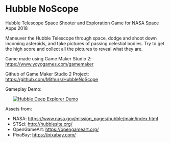 # Hubble NoScope
Hubble Telescope Space Shooter and Exploration Game for NASA Space Apps 2018

Maneuver the Hubble Telescope through space, dodge and shoot down incoming asteroids, and take pictures of passing celestial bodies. Try to get the high score and collect all the pictures to reveal what they are.

Game made using Game Maker Studio 2: https://www.yoyogames.com/gamemaker

Github of Game Maker Studio 2 Project: https://github.com/Mithurs/HubbleNoScope

Gameplay Demo:

&nbsp;&nbsp;&nbsp;&nbsp;&nbsp;&nbsp;[![Hubble Deep Explorer Demo](https://img.youtube.com/vi/8cTlYPwRdAk/0.jpg)](https://www.youtube.com/watch?v=8cTlYPwRdAk "Hubble Deep Explorer Demo")



Assets from:

* NASA: https://www.nasa.gov/mission_pages/hubble/main/index.html
* STSci: http://hubblesite.org/
* OpenGameArt: https://opengameart.org/
* PixaBay: https://pixabay.com/


